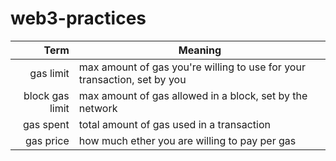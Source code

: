 # web3-practices

| Term | Meaning |
|-----:|-----------|
|      gas limit | max amount of gas you're willing to use for your transaction, set by you|
| block gas limit| max amount of gas allowed in a block, set by the network |
| gas spent| total amount of gas used in a transaction |
| gas price| how much ether you are willing to pay per gas |

